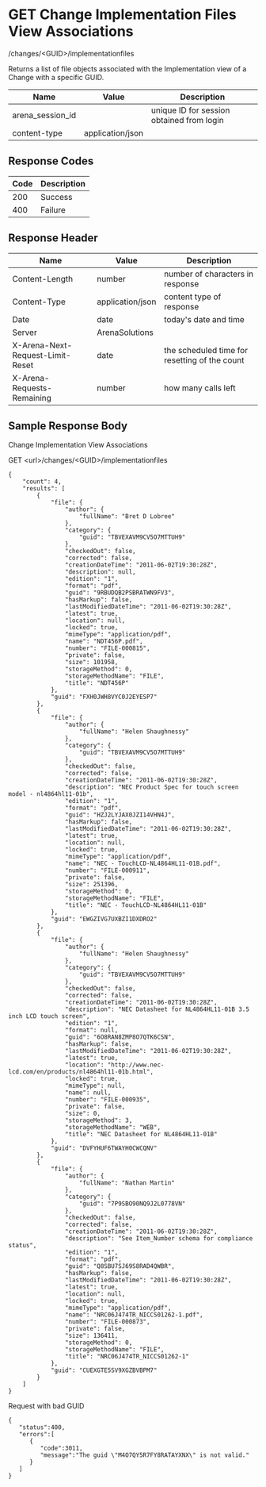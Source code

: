 # GET Change Implementation Files View Associations
/changes/&lt;GUID&gt;/implementationfiles

Returns a list of file objects associated with the Implementation view of a Change with a specific GUID.


| Name<br> | Value<br> | Description<br> |
|  --- |  --- |  --- | 
| arena_session_id<br> |   | unique ID for session obtained from login<br> |
| content-type<br> | application/json<br> |   |

## Response Codes

| Code<br> | Description<br> |
|  --- |  --- | 
| 200<br> | Success<br> |
| 400<br> | Failure<br> |

## Response Header

| Name<br> | Value<br> | Description<br> |
|  --- |  --- |  --- | 
| Content-Length<br> | number<br> | number of characters in response<br> |
| Content-Type<br> | application/json<br> | content type of response<br> |
| Date<br> | date<br> | today's date and time<br> |
| Server<br> | ArenaSolutions<br> |   |
| X-Arena-Next-Request-Limit-Reset<br> | date<br> | the scheduled time for resetting of the count<br> |
| X-Arena-Requests-Remaining<br> | number<br> | how many calls left<br> |

## Sample Response Body
Change Implementation View  Associations

GET &lt;url&gt;/changes/&lt;GUID&gt;/implementationfiles

```
{
    "count": 4,
    "results": [
        {
            "file": {
                "author": {
                    "fullName": "Bret D Lobree"
                },
                "category": {
                    "guid": "TBVEXAVM9CV5O7MTTUH9"
                },
                "checkedOut": false,
                "corrected": false,
                "creationDateTime": "2011-06-02T19:30:28Z",
                "description": null,
                "edition": "1",
                "format": "pdf",
                "guid": "9RBUDQB2PSBRATWN9FV3",
                "hasMarkup": false,
                "lastModifiedDateTime": "2011-06-02T19:30:28Z",
                "latest": true,
                "location": null,
                "locked": true,
                "mimeType": "application/pdf",
                "name": "NDT456P.pdf",
                "number": "FILE-000815",
                "private": false,
                "size": 101958,
                "storageMethod": 0,
                "storageMethodName": "FILE",
                "title": "NDT456P"
            },
            "guid": "FXH0JWH8VYC0J2EYESP7"
        },
        {
            "file": {
                "author": {
                    "fullName": "Helen Shaughnessy"
                },
                "category": {
                    "guid": "TBVEXAVM9CV5O7MTTUH9"
                },
                "checkedOut": false,
                "corrected": false,
                "creationDateTime": "2011-06-02T19:30:28Z",
                "description": "NEC Product Spec for touch screen model - nl4864hl11-01b",
                "edition": "1",
                "format": "pdf",
                "guid": "HZJ2LYJAX0JZI14VHN4J",
                "hasMarkup": false,
                "lastModifiedDateTime": "2011-06-02T19:30:28Z",
                "latest": true,
                "location": null,
                "locked": true,
                "mimeType": "application/pdf",
                "name": "NEC - TouchLCD-NL4864HL11-01B.pdf",
                "number": "FILE-000911",
                "private": false,
                "size": 251396,
                "storageMethod": 0,
                "storageMethodName": "FILE",
                "title": "NEC - TouchLCD-NL4864HL11-01B"
            },
            "guid": "EWGZIVG7UXBZI1DXDRO2"
        },
        {
            "file": {
                "author": {
                    "fullName": "Helen Shaughnessy"
                },
                "category": {
                    "guid": "TBVEXAVM9CV5O7MTTUH9"
                },
                "checkedOut": false,
                "corrected": false,
                "creationDateTime": "2011-06-02T19:30:28Z",
                "description": "NEC Datasheet for NL4864HL11-01B 3.5 inch LCD touch screen",
                "edition": "1",
                "format": null,
                "guid": "6O8RAN8ZMP8O7QTK6CSN",
                "hasMarkup": false,
                "lastModifiedDateTime": "2011-06-02T19:30:28Z",
                "latest": true,
                "location": "http://www.nec-lcd.com/en/products/nl4864hl11-01b.html",
                "locked": true,
                "mimeType": null,
                "name": null,
                "number": "FILE-000935",
                "private": false,
                "size": 0,
                "storageMethod": 3,
                "storageMethodName": "WEB",
                "title": "NEC Datasheet for NL4864HL11-01B"
            },
            "guid": "DVFYHUF6TWAYH0CWCQNV"
        },
        {
            "file": {
                "author": {
                    "fullName": "Nathan Martin"
                },
                "category": {
                    "guid": "7P9SBO90NQ9J2L0778VN"
                },
                "checkedOut": false,
                "corrected": false,
                "creationDateTime": "2011-06-02T19:30:28Z",
                "description": "See Item_Number schema for compliance status",
                "edition": "1",
                "format": "pdf",
                "guid": "Q8SBU7SJ69S8RAD4QWBR",
                "hasMarkup": false,
                "lastModifiedDateTime": "2011-06-02T19:30:28Z",
                "latest": true,
                "location": null,
                "locked": true,
                "mimeType": "application/pdf",
                "name": "NRC06J474TR_NICCS01262-1.pdf",
                "number": "FILE-000873",
                "private": false,
                "size": 136411,
                "storageMethod": 0,
                "storageMethodName": "FILE",
                "title": "NRC06J474TR_NICCS01262-1"
            },
            "guid": "CUEXGTE5SV9XGZBVBPM7"
        }
    ]
}
```
Request with bad GUID

```
{  
   "status":400,
   "errors":[  
      {  
         "code":3011,
         "message":"The guid \"M4O7QY5R7FY8RATAYXNX\" is not valid."
      }
   ]
}
```
